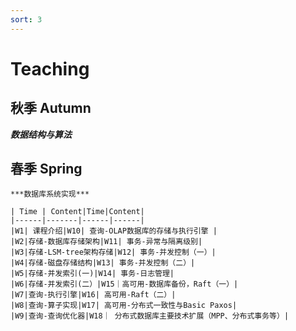 ```yaml
---
sort: 3
---
```


# Teaching


##  秋季 Autumn

***数据结构与算法***


## 春季 Spring

```tip
***数据库系统实现***

| Time | Content|Time|Content|
|------|-------|------|------|
|W1| 课程介绍|W10| 查询-OLAP数据库的存储与执行引擎 |
|W2|存储-数据库存储架构|W11| 事务-异常与隔离级别|
|W3|存储-LSM-tree架构存储|W12| 事务-并发控制（一）|
|W4|存储-磁盘存储结构|W13| 事务-并发控制（二）|
|W5|存储-并发索引(一)|W14| 事务-日志管理|
|W6|存储-并发索引(二）|W15｜高可用-数据库备份，Raft（一）|
|W7|查询-执行引擎|W16| 高可用-Raft（二）|
|W8|查询-算子实现|W17| 高可用-分布式一致性与Basic Paxos|
|W9|查询-查询优化器|W18｜ 分布式数据库主要技术扩展（MPP、分布式事务等）|

```
